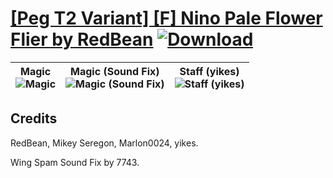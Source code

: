 # [\[Peg T2 Variant\] \[F\] Nino Pale Flower Flier by RedBean](https://github.com/Klokinator/FE-Repo/tree/main/Battle%20Animations/Mounted%20-%20Pegs,%20Wyverns,%20Griffons/%5BPeg%20T2%20Variant%5D%20%5BF%5D%20Nino%20Pale%20Flower%20Flier%20by%20RedBean) [![Download](https://img.shields.io/badge/Download--red?style=social&logo=github)](https://minhaskamal.github.io/DownGit/#/home?url=https://github.com/Klokinator/FE-Repo/tree/main/Battle%20Animations/Mounted%20-%20Pegs,%20Wyverns,%20Griffons/%5BPeg%20T2%20Variant%5D%20%5BF%5D%20Nino%20Pale%20Flower%20Flier%20by%20RedBean)

| <b>Magic</b><br/><img alt="Magic" src="https://raw.githubusercontent.com/Klokinator/FE-Repo/main/Battle%20Animations/Mounted%20-%20Pegs,%20Wyverns,%20Griffons/%5BPeg%20T2%20Variant%5D%20%5BF%5D%20Nino%20Pale%20Flower%20Flier%20by%20RedBean/6.%20Magic/Magic.gif"/> | <b>Magic (Sound Fix)</b><br/><img alt="Magic (Sound Fix)" src="https://raw.githubusercontent.com/Klokinator/FE-Repo/main/Battle%20Animations/Mounted%20-%20Pegs,%20Wyverns,%20Griffons/%5BPeg%20T2%20Variant%5D%20%5BF%5D%20Nino%20Pale%20Flower%20Flier%20by%20RedBean/6.%20Magic%20(Sound%20Fix)/Magic.gif"/> | <b>Staff (yikes)</b><br/><img alt="Staff (yikes)" src="https://raw.githubusercontent.com/Klokinator/FE-Repo/main/Battle%20Animations/Mounted%20-%20Pegs,%20Wyverns,%20Griffons/%5BPeg%20T2%20Variant%5D%20%5BF%5D%20Nino%20Pale%20Flower%20Flier%20by%20RedBean/7.%20Staff%20(yikes)/Staff.gif"/> |
| :---: | :---: | :---: |

## Credits

RedBean, Mikey Seregon, Marlon0024, yikes.

Wing Spam Sound Fix by 7743.


